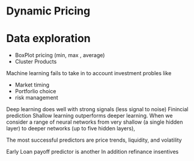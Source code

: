 # Dynamic Pricing
# Data exploration
* BoxPlot pricing (min, max , average)
* Cluster Products

Machine learning fails to take in to account investment probles like
* Market timing
* Portforlio choice 
* risk management


Deep learning does well with strong signals (less signal to noise)
Finincial prediction 
Shallow learning outperforms deeper learning. When we consider a range of neural networks from very shallow (a single hidden layer) to deeper networks (up to five hidden layers),

The most successful predictors are price trends, liquidity, and volatility

Early Loan payoff predictor is another 
In addition refinance insentives

